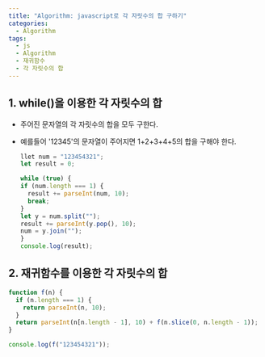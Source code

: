 ```yaml
---
title: "Algorithm: javascript로 각 자릿수의 합 구하기"
categories:
  - Algorithm
tags:
  - js
  - Algorithm
  - 재귀함수
  - 각 자릿수의 합
---
```


## 1. while()을 이용한 각 자릿수의 합

- 주어진 문자열의 각 자릿수의 합을 모두 구한다.
- 예를들어 '12345'의 문자열이 주어지면 1+2+3+4+5의 합을 구해야 한다.

  ```javascript
  llet num = "123454321";
  let result = 0;

  while (true) {
  if (num.length === 1) {
    result += parseInt(num, 10);
    break;
  }
  let y = num.split("");
  result += parseInt(y.pop(), 10);
  num = y.join("");
  }
  console.log(result);
  ```

## 2. 재귀함수를 이용한 각 자릿수의 합

```javascript
function f(n) {
  if (n.length === 1) {
    return parseInt(n, 10);
  }
  return parseInt(n[n.length - 1], 10) + f(n.slice(0, n.length - 1));
}

console.log(f("123454321"));
```

